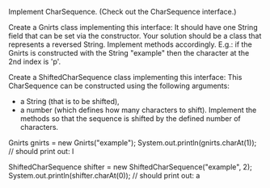 Implement CharSequence. (Check out the CharSequence interface.)

Create a Gnirts class implementing this interface:
It should have one String field that can be set via the constructor.
Your solution should be a class that represents a reversed String.
Implement methods accordingly.
E.g.: if the Gnirts is constructed with the String "example" then the character
at the 2nd index is 'p'.

Create a ShiftedCharSequence class implementing this interface:
This CharSequence can be constructed using the following arguments:
- a String (that is to be shifted),
- a number (which defines how many characters to shift).
Implement the methods so that the sequence is shifted by the defined number of characters.

Gnirts gnirts = new Gnirts("example");
System.out.println(gnirts.charAt(1));
// should print out: l

ShiftedCharSequence shifter = new ShiftedCharSequence("example", 2);
System.out.println(shifter.charAt(0));
// should print out: a

